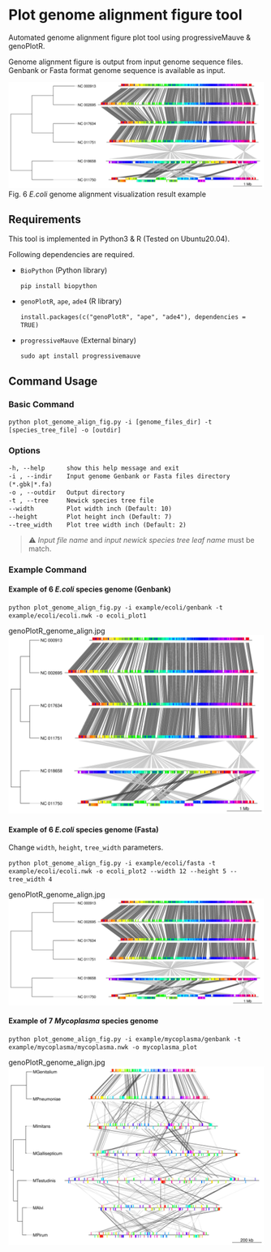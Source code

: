 # Plot genome alignment figure tool

Automated genome alignment figure plot tool using progressiveMauve & genoPlotR.  

Genome alignment figure is output from input genome sequence files.  
Genbank or Fasta format genome sequence is available as input.  

![E.coli fig02](./images/ecoli_example02.jpg)  
Fig. 6 *E.coli* genome alignment visualization result example

## Requirements

This tool is implemented in Python3 & R (Tested on Ubuntu20.04).  

Following dependencies are required.

- `BioPython` (Python library)  

      pip install biopython

- `genoPlotR`, `ape`, `ade4` (R library)  

      install.packages(c("genoPlotR", "ape", "ade4"), dependencies = TRUE)

- `progressiveMauve` (External binary)

      sudo apt install progressivemauve

## Command Usage

### Basic Command

    python plot_genome_align_fig.py -i [genome_files_dir] -t [species_tree_file] -o [outdir] 

### Options

    -h, --help      show this help message and exit
    -i , --indir    Input genome Genbank or Fasta files directory (*.gbk|*.fa)
    -o , --outdir   Output directory
    -t , --tree     Newick species tree file
    --width         Plot width inch (Default: 10)
    --height        Plot height inch (Default: 7)
    --tree_width    Plot tree width inch (Default: 2)

>:warning: *Input file name* and *input newick species tree leaf name* must be match.

### Example Command

#### Example of 6 *E.coli* species genome (Genbank)

    python plot_genome_align_fig.py -i example/ecoli/genbank -t example/ecoli/ecoli.nwk -o ecoli_plot1

genoPlotR_genome_align.jpg  
![E.coli fig01](images/ecoli_example01.jpg)  

#### Example of 6 *E.coli* species genome (Fasta)

Change `width`, `height`, `tree_width` parameters.  

    python plot_genome_align_fig.py -i example/ecoli/fasta -t example/ecoli/ecoli.nwk -o ecoli_plot2 --width 12 --height 5 --tree_width 4

genoPlotR_genome_align.jpg
![E.coli fig02](images/ecoli_example02.jpg)  

#### Example of 7 *Mycoplasma* species genome

    python plot_genome_align_fig.py -i example/mycoplasma/genbank -t example/mycoplasma/mycoplasma.nwk -o mycoplasma_plot

genoPlotR_genome_align.jpg
![Mycoplasma fig01](images/mycoplasma_example01.jpg)  
